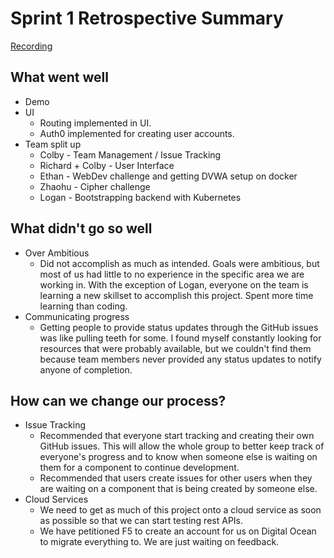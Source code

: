 # Sprint 1 Retrospective Summary
[Recording](https://emailwsu.sharepoint.com/teams/2021.PULLM.CptS.421.423-F5CTF/Shared%20Documents/F5%20CTF/Retrospective/Retrospective%20Meeting%201.mp4)

## What went well
* Demo
* UI
  * Routing implemented in UI.
  * Auth0 implemented for creating user accounts.
* Team split up
  * Colby - Team Management / Issue Tracking
  * Richard + Colby - User Interface
  * Ethan - WebDev challenge and getting DVWA setup on docker
  * Zhaohu - Cipher challenge
  * Logan - Bootstrapping backend with Kubernetes

## What didn't go so well
* Over Ambitious
  * Did not accomplish as much as intended. Goals were ambitious, but most of us had little to no
    experience in the specific area we are working in. With the exception of Logan,
      everyone on the team is learning a new skillset to accomplish this project. Spent more time learning than coding.
* Communicating progress
  * Getting people to provide status updates through the GitHub issues was like pulling teeth for some. I found myself constantly
    looking for resources that were probably available, but we couldn't find them because team members never provided
      any status updates to notify anyone of completion.

## How can we change our process?

* Issue Tracking
  * Recommended that everyone start tracking and creating their own GitHub issues. This will allow
    the whole group to better keep track of everyone's progress and to know when someone else is waiting
    on them for a component to continue development.
  * Recommended that users create issues for other users when they are waiting on a component that is being created by
    someone else.
* Cloud Services
  * We need to get as much of this project onto a cloud service as soon as possible so that we can start testing rest
    APIs. 
  * We have petitioned F5 to create an account for us on Digital Ocean to migrate everything to. We are just
    waiting on feedback.
